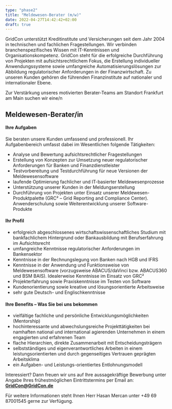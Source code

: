 ```yaml
---
type: "phase2"
title: "Meldewesen-Berater (m/w)"
date: 2022-04-27T14:42:42+02:00
draft: true
---
```


GridCon unterstützt Kreditinstitute und Versicherungen seit dem Jahr 2004 in technischen und fachlichen Fragestellungen. Wir verbinden branchenspezifisches Wissen mit IT-Kenntnissen und Organisationskompetenz. GridCon steht für die erfolgreiche Durchführung von Projekten mit aufsichtsrechtlichem Fokus, die Erstellung individueller Anwendungssysteme sowie umfangreiche Automatisierungslösungen zur Abbildung regulatorischer Anforderungen in der Finanzwirtschaft.
Zu unseren Kunden gehören die führenden Finanzinstitute auf nationaler und internationaler Ebene.

Zur Verstärkung unseres motivierten Berater-Teams am Standort Frankfurt am Main suchen wir eine/n

## Meldewesen-Berater/in
#### Ihre Aufgaben

Sie beraten unsere Kunden umfassend und professionell. Ihr Aufgabenbereich umfasst dabei im Wesentlichen folgende Tätigkeiten:

* Analyse und Bewertung aufsichtsrechtlicher Fragestellungen
* Erstellung von Konzepten zur Umsetzung neuer regulatorischer Anforderungen für Banken und Finanzdienstleister
* Testvorbereitung und Testdurchführung für neue Versionen der Meldewesensoftware
* laufende Optimierung fachlicher und IT-basierter Meldewesenprozesse
* Unterstützung unserer Kunden in der Meldungserstellung
* Durchführung von Projekten unter Einsatz unserer Meldewesen-Produktpalette (GRC² – Grid Reporting and Compliance Center). Anwenderschulung sowie Weiterentwicklung unserer Software-Produkte

#### Ihr Profil

* erfolgreich abgeschlossenes wirtschaftswissenschaftliches Studium mit bankfachlichem Hintergrund oder Bankausbildung mit Berufserfahrung im Aufsichtsrecht
* umfangreiche Kenntnisse regulatorischer Anforderungen im Bankensektor
* Kenntnisse in der Rechnungslegung von Banken nach HGB und IFRS
* Kenntnisse in der Anwendung und Funktionsweise von Meldewesensoftware (vorzugsweise ABACUS/daVinci bzw. ABACUS360 und BSM BAIS). Idealerweise Kenntnisse im Einsatz von GRC²
* Projekterfahrung sowie Praxiskenntnisse im Testen von Software
* Kundenorientierung sowie kreative und lösungsorientierte Arbeitsweise
* sehr gute Deutsch- und Englischkenntnisse

#### Ihre Benefits – Was Sie bei uns bekommen

* vielfältige fachliche und persönliche Entwicklungsmöglichkeiten (Mentorship)
* hochinteressante und abwechslungsreiche Projekttätigkeiten bei namhaften national und international agierenden Unternehmen in einem engagierten und erfahrenen Team
* flache Hierarchien, direkte Zusammenarbeit mit Entscheidungsträgern
* selbstständiges und eigenverantwortliches Arbeiten in einem leistungsorientierten und durch gegenseitiges Vertrauen geprägten Arbeitsklima
* ein Aufgaben- und Leistungs-orientiertes Entlohnungsmodell

Interessiert? Dann freuen wir uns auf Ihre aussagekräftige Bewerbung unter Angabe Ihres frühestmöglichen Eintrittstermins per Email an: **GridCon@GridCon.de**

Für weitere Informationen steht Ihnen Herr Hasan Mercan unter +49 69 87001545 gerne zur Verfügung.